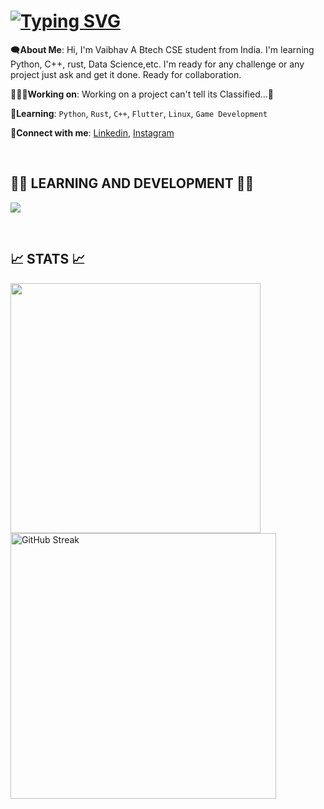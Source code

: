 <h1>
<a href="https://git.io/typing-svg"><img src="https://readme-typing-svg.demolab.com?font=JetBrains+Mono&size=15&duration=2000&pause=1000&color=B679F7&random=false&lines=Hi%2C+it%27s+Vaibhav;Vaibhav%3A+Making+awesome+projects+;Vaibhav%3A+Remember+first+rule+of+fight+club;Vaibhav%3A+Until+we+meet+again" alt="Typing SVG" /></a>
</h1>

🗨️**About Me**: Hi, I'm Vaibhav A Btech CSE student from India. I'm learning Python, C++, rust, Data Science,etc. I'm ready for any challenge or any project just ask and get it done. Ready for collaboration.

👨🏻‍🏭**Working on**: Working on a project can't tell its Classified...🤫

🌱**Learning**: `Python`, `Rust`, `C++`, `Flutter`, `Linux`, `Game Development`

🔗**Connect with me**: [Linkedin](https://www.linkedin.com/in/vaibhav-pathak-9202652b7?utm_source=share&utm_campaign=share_via&utm_content=profile&utm_medium=android_app), [Instagram](https://www.instagram.com/_vaibhavv._.11)

</br>
<h2>👨‍💻 LEARNING AND DEVELOPMENT 👨‍💻</h2>
<p>
  <a href="https://skillicons.dev">
    <img src="https://skillicons.dev/icons?i=python,git,github,rust,cpp,vscode,visualstudio,unity,unreal,linux,flutter" />
  </a>
</p>
</br>
<h2>📈 STATS 📈</h2>
<div>
<picture>
  <source
    srcset="https://github-readme-stats.vercel.app/api?username=G0dVai&show_icons=true&rank_icon=github&border_radius=10&theme=dark"
    media="(prefers-color-scheme: dark)"
  />
  <source
    srcset="https://github-readme-stats.vercel.app/api?username=G0dVai&show_icons=true"
    media="(prefers-color-scheme: light), (prefers-color-scheme: no-preference)"
  />
  <img width=400 src="https://github-readme-stats.vercel.app/api?username=G0dVai&show_icons=true" />
</picture>
<a href="https://git.io/streak-stats"><img width=425 src="https://streak-stats.demolab.com?user=G0dVai&theme=dark&border_radius=10" alt="GitHub Streak" /></a>
</div>
